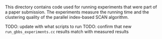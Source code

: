 This directory contains code used for running experiments that were part of a
paper submission. The experiments measure the running time and the clustering
quality of the parallel index-based SCAN algorithm.

TODO: update with what scripts to run
TODO: confirm that new `run_gbbs_experiments.cc` results match with measured
results
